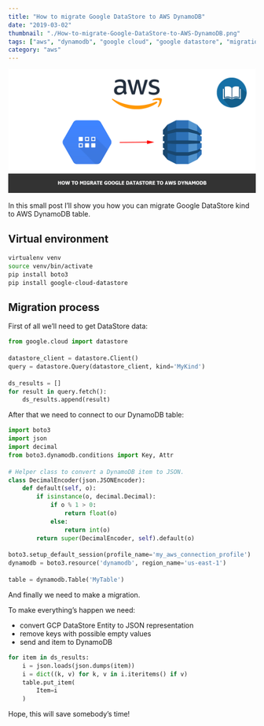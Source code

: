 ```yaml
---
title: "How to migrate Google DataStore to AWS DynamoDB"
date: "2019-03-02"
thumbnail: "./How-to-migrate-Google-DataStore-to-AWS-DynamoDB.png"
tags: ["aws", "dynamodb", "google cloud", "google datastore", "migration"]
category: "aws"
---
```


![How to migrate Google DataStore to AWS DynamoDB](How-to-migrate-Google-DataStore-to-AWS-DynamoDB.png)

In this small post I’ll show you how you can migrate Google DataStore kind to AWS DynamoDB table.

## Virtual environment

```sh
virtualenv venv
source venv/bin/activate
pip install boto3
pip install google-cloud-datastore
```

## Migration process

First of all we’ll need to get DataStore data:

```python
from google.cloud import datastore

datastore_client = datastore.Client()
query = datastore.Query(datastore_client, kind='MyKind')

ds_results = []
for result in query.fetch():
    ds_results.append(result)
```

After that we need to connect to our DynamoDB table:

```python
import boto3
import json
import decimal
from boto3.dynamodb.conditions import Key, Attr

# Helper class to convert a DynamoDB item to JSON.
class DecimalEncoder(json.JSONEncoder):
    def default(self, o):
        if isinstance(o, decimal.Decimal):
            if o % 1 > 0:
                return float(o)
            else:
                return int(o)
        return super(DecimalEncoder, self).default(o)

boto3.setup_default_session(profile_name='my_aws_connection_profile')
dynamodb = boto3.resource('dynamodb', region_name='us-east-1')

table = dynamodb.Table('MyTable')
```

And finally we need to make a migration.

To make everything’s happen we need:

* convert GCP DataStore Entity to JSON representation
* remove keys with possible empty values
* send and item to DynamoDB

```python
for item in ds_results:
    i = json.loads(json.dumps(item))
    i = dict((k, v) for k, v in i.iteritems() if v)
    table.put_item(
        Item=i
    )
```

Hope, this will save somebody’s time!
